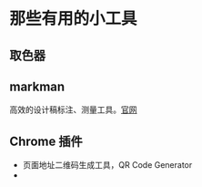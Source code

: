 # 那些有用的小工具
 
## 取色器

## markman

高效的设计稿标注、测量工具。[官网](http://www.getmarkman.com/)

## Chrome 插件

- 页面地址二维码生成工具，QR Code Generator
- 